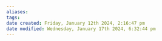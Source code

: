 ```yaml
---
aliases: 
tags: 
date created: Friday, January 12th 2024, 2:16:47 pm
date modified: Wednesday, January 17th 2024, 6:32:44 pm
---
```

